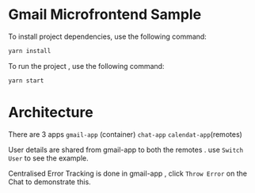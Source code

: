 # Gmail Microfrontend Sample
To install project dependencies, use the following command:

```bash
yarn install
```

To run the project , use the following command:

```bash
yarn start
```
# Architecture

There are 3 apps 
`gmail-app` (container)
`chat-app` `calendat-app`(remotes)

User details are shared from gmail-app to both the remotes . use `Switch User` to see the example.

Centralised Error Tracking is done in gmail-app , click `Throw Error` on the Chat to demonstrate this.
